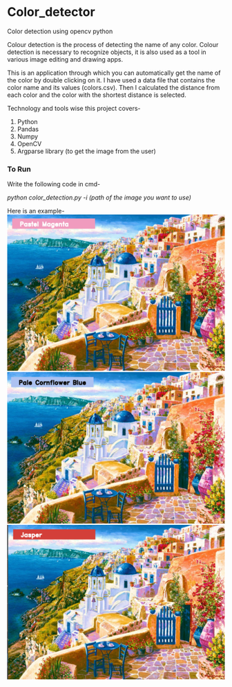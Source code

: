 # Color_detector
Color detection using opencv python

Colour detection is the process of detecting the name of any color. Colour detection is necessary to recognize objects, it is also used as a tool in various image editing and drawing apps.

This is an application through which you can automatically get the name of the color by double clicking on it.
I have used a data file that contains the color name and its values (colors.csv). Then I calculated the distance from each color and the color with the shortest distance is selected. 

Technology and tools wise this project covers-
1. Python
2. Pandas
3. Numpy
4. OpenCV
5. Argparse library (to get the image from the user)

### To Run 
Write the following code in cmd-

_python color_detection.py -i (path of the image you want to use)_


Here is an example-
![](output1.png)
![](output2.png)
![](output3.png)



